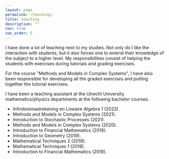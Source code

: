 ```yaml
---
layout: page
permalink: /teaching/
title: teaching
description: ""
nav: true
nav_order: 5
---
```



I have done a lot of teaching next to my studies. Not only do I like the interaction with students, but it also forces one to extend their knowledge of the subject to a higher level. My responsibilities consist of helping the students with exercises during tutorials and grading exercises. 

For the course "Methods and Models in Complex Systems", I have also been responsible for developing all the graded exercises and putting together the tutorial exercises.

I have been a teaching assistant at the Utrecht University mathematics/physics departments at the
following bachelor courses.

* Infinitesimaalrekening en Lineaire Algebra 1 (2022).
* Methods and Models in Complex Systems (2021).  
* Introduction to Stochastic Processes (2021).  
* Methods and Models in Complex Systems (2020).  
* Introduction to Financial Mathematics (2019).  
* Introduction to Geometry (2019).  
* Mathematical Techniques 2 (2019).  
* Mathematical Techniques 1 (2018).  
* Introduction to Financial Mathematics (2018).  


